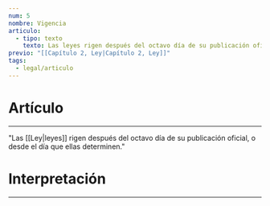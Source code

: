 ```yaml
---
num: 5
nombre: Vigencia
articulo:
  - tipo: texto
    texto: Las leyes rigen después del octavo día de su publicación oficial, o desde el día que ellas determinen.
previo: "[[Capítulo 2, Ley|Capítulo 2, Ley]]"
tags:
  - legal/articulo
---
```

# Artículo
---
"Las [[Ley|leyes]] rigen después del octavo día de su publicación oficial, o desde el día que ellas determinen."

# Interpretación
---


